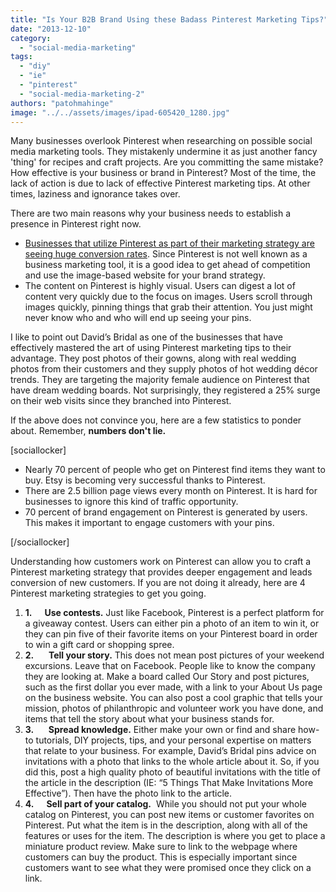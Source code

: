 ```yaml
---
title: "Is Your B2B Brand Using these Badass Pinterest Marketing Tips?"
date: "2013-12-10"
category: 
  - "social-media-marketing"
tags: 
  - "diy"
  - "ie"
  - "pinterest"
  - "social-media-marketing-2"
authors: "patohmahinge"
image: "../../assets/images/ipad-605420_1280.jpg"
---
```


Many businesses overlook Pinterest when researching on possible social media marketing tools. They mistakenly undermine it as just another fancy 'thing' for recipes and craft projects. Are you committing<!--more--> the same mistake? How effective is your business or brand in Pinterest? Most of the time, the lack of action is due to lack of effective Pinterest marketing tips. At other times, laziness and ignorance takes over.

There are two main reasons why your business needs to establish a presence in Pinterest right now.

- [Businesses that utilize Pinterest as part of their marketing strategy are seeing huge conversion rates](https://mahinge.com/wp-content/uploads/2013/12/marketing-statistics "Social Media Conversion Rates"). Since Pinterest is not well known as a business marketing tool, it is a good idea to get ahead of competition and use the image-based website for your brand strategy.
- The content on Pinterest is highly visual. Users can digest a lot of content very quickly due to the focus on images. Users scroll through images quickly, pinning things that grab their attention. You just might never know who and who will end up seeing your pins.

I like to point out David’s Bridal as one of the businesses that have effectively mastered the art of using Pinterest marketing tips to their advantage. They post photos of their gowns, along with real wedding photos from their customers and they supply photos of hot wedding décor trends. They are targeting the majority female audience on Pinterest that have dream wedding boards. Not surprisingly, they registered a 25% surge on their web visits since they branched into Pinterest.

If the above does not convince you, here are a few statistics to ponder about. Remember, **numbers don't lie.**

\[sociallocker\]

- Nearly 70 percent of people who get on Pinterest find items they want to buy. Etsy is becoming very successful thanks to Pinterest.
- There are 2.5 billion page views every month on Pinterest. It is hard for businesses to ignore this kind of traffic opportunity.
- 70 percent of brand engagement on Pinterest is generated by users. This makes it important to engage customers with your pins.

\[/sociallocker\]

Understanding how customers work on Pinterest can allow you to craft a Pinterest marketing strategy that provides deeper engagement and leads conversion of new customers. If you are not doing it already, here are 4 Pinterest marketing strategies to get you going.

1. **1.      **Use contests.**** Just like Facebook, Pinterest is a perfect platform for a giveaway contest. Users can either pin a photo of an item to win it, or they can pin five of their favorite items on your Pinterest board in order to win a gift card or shopping spree.
2. **2.**      **Tell your story.** This does not mean post pictures of your weekend excursions. Leave that on Facebook. People like to know the company they are looking at. Make a board called Our Story and post pictures, such as the first dollar you ever made, with a link to your About Us page on the business website. You can also post a cool graphic that tells your mission, photos of philanthropic and volunteer work you have done, and items that tell the story about what your business stands for.
3. **3.**      **Spread knowledge.** Either make your own or find and share how-to tutorials, DIY projects, tips, and your personal expertise on matters that relate to your business. For example, David’s Bridal pins advice on invitations with a photo that links to the whole article about it. So, if you did this, post a high quality photo of beautiful invitations with the title of the article in the description (IE: “5 Things That Make Invitations More Effective”). Then have the photo link to the article.
4. **4.      **Sell part of your catalog.****  While you should not put your whole catalog on Pinterest, you can post new items or customer favorites on Pinterest. Put what the item is in the description, along with all of the features or uses for the item. The description is where you get to place a miniature product review. Make sure to link to the webpage where customers can buy the product. This is especially important since customers want to see what they were promised once they click on a link.
